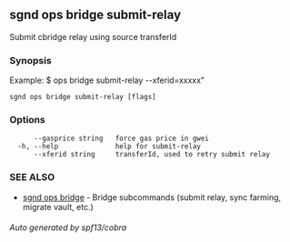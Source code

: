 ## sgnd ops bridge submit-relay

Submit cbridge relay using source transferId

### Synopsis

Example:
$ <appd> ops bridge submit-relay --xferid=xxxxx"

```
sgnd ops bridge submit-relay [flags]
```

### Options

```
      --gasprice string   force gas price in gwei
  -h, --help              help for submit-relay
      --xferid string     transferId, used to retry submit relay
```

### SEE ALSO

* [sgnd ops bridge](sgnd_ops_bridge.md)	 - Bridge subcommands (submit relay, sync farming, migrate vault, etc.)

###### Auto generated by spf13/cobra
